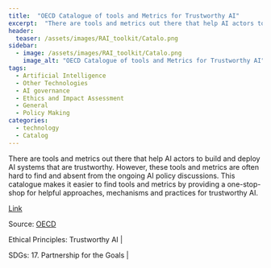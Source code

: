```yaml
---
title:  "OECD Catalogue of tools and Metrics for Trustworthy AI"  
excerpt:  "There are tools and metrics out there that help AI actors to build and deploy AI systems that are trustworthy. However, these tools and metrics are often hard to find and absent from the ongoing AI policy discussions. This catalogue makes i (...)"  
header:
  teaser: /assets/images/RAI_toolkit/Catalo.png
sidebar:
  - image: /assets/images/RAI_toolkit/Catalo.png
    image_alt: "OECD Catalogue of tools and Metrics for Trustworthy AI"
tags:
  - Artificial Intelligence
  - Other Technologies
  - AI governance
  - Ethics and Impact Assessment
  - General
  - Policy Making
categories:
  - technology
  - Catalog
---
```

There are tools and metrics out there that help AI actors to build and deploy AI systems that are trustworthy. However, these tools and metrics are often hard to find and absent from the ongoing AI policy discussions. This catalogue makes it easier to find tools and metrics by providing a one-stop-shop for helpful approaches, mechanisms and practices for trustworthy AI.

[Link](https://oecd.ai/en/)

Source: [OECD](https://www.oecd.org)

Ethical Principles: Trustworthy AI | 

SDGs: 17. Partnership for the Goals | 
